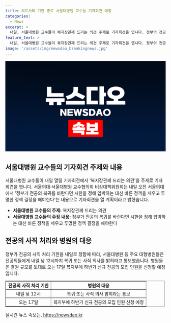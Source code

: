```yaml
---
title: 의료사퇴 기한 종료 서울대병원 교수들 기자회견 예정
categories:
  - News
excerpt: >
  내일, 서울대병원 교수들이 복지장관께 드리는 의견 주제로 기자회견을 엽니다. 정부의 전공의 사직 처리 기한으로 대형병원들은 내일 낮 12시까지 복귀 또는 사직을 요청했고, 이에 규모에 따라 신규 전공의 모집을 예정하고 있습니다. 서울의대·서울대병원 교수협의회는 압박보다는 투명하고 바른 정책 결정을 촉구할 예정이며, 관련 내용으로 기자회견을 열 예정입니다.
feature_text: >
  내일, 서울대병원 교수들이 복지장관께 드리는 의견 주제로 기자회견을 엽니다. 정부의 전공의 사직 처리 기한으로 대형병원들은 내일 낮 12시까지 복귀 또는 사직을 요청했고, 이에 규모에 따라 신규 전공의 모집을 예정하고 있습니다. 서울의대·서울대병원 교수협의회는 압박보다는 투명하고 바른 정책 결정을 촉구할 예정이며, 관련 내용으로 기자회견을 열 예정입니다.
image: '/assets/img/newsdao_breakingnews.jpg'
---
```


<p><img src="/assets/img/newsdao_breakingnews.jpg" alt="firstkoreanews 속보" /></p>

<h2 data-ke-size="size26">서울대병원 교수들의 기자회견 주제와 내용</h2>

<p data-ke-size="size16">서울대병원 교수들이 내일 열릴 기자회견에서 '복지장관께 드리는 의견'을 주제로 기자회견을 엽니다. 서울의대·서울대병원 교수협의회 비상대책위원회는 내일 오전 서울의대에서 '정부가 전공의 복귀를 바란다면 시한을 정해 압박하는 대신 바른 정책을 세우고 투명한 정책 결정을 해야한다'는 내용으로 기자회견을 열 계획이라고 밝혔습니다.</p>

<ul>
  <li><b>서울대병원 교수들의 주제:</b> 복지장관께 드리는 의견</li>
  <li><b>서울대병원 교수들의 주장 내용:</b> 정부가 전공의 복귀를 바란다면 시한을 정해 압박하는 대신 바른 정책을 세우고 투명한 정책 결정을 해야한다</li>
</ul>

<h2 data-ke-size="size26">전공의 사직 처리와 병원의 대응</h2>

<p data-ke-size="size16">정부가 전공의 사직 처리 기한을 내일로 정함에 따라, 서울대병원 등 주요 대형병원들은 전공의들에게 내일 낮 12시까지 복귀 또는 사직 의사를 밝히라고 통보했습니다. 병원들은 결원 규모를 토대로 오는 17일 복지부에 하반기 신규 전공의 모집 인원을 신청할 예정입니다.</p>

<table border="1" cellpadding="1" cellspacing="1" style="width: 500px;">
  <tbody>
    <tr>
      <td style="text-align: center; height: 17px;"><b>전공의 사직 처리 기한</b></td>
      <td style="text-align: center; height: 17px;"><b>병원의 대응</b></td>
    </tr>
    <tr>
      <td style="text-align: center; height: 17px;">내일 낮 12시</td>
      <td style="text-align: center; height: 17px;">복귀 또는 사직 의사 밝히라는 통보</td>
    </tr>
    <tr>
      <td style="text-align: center; height: 17px;">오는 17일</td>
      <td style="text-align: center; height: 17px;">복지부에 하반기 신규 전공의 모집 인원 신청 예정</td>
    </tr>
  </tbody>
</table>
실시간 뉴스 속보는, <a href="https://newsdao.kr" rel="dofollow">https://newsdao.kr</a>


